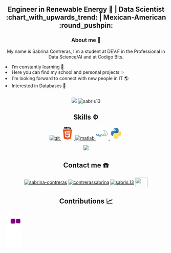 <h2 align="center"> Engineer in Renewable Energy 🌱  | Data Scientist :chart_with_upwards_trend: | Mexican-American :round_pushpin: </h2>

<h3 align="center"> About me 🌹 </h3> 
<p align="center"> My name is Sabrina Contreras, I´m a student at DEV.F in the Professional in Data Science/AI and at Codigo Bits. <br> 
</p>
  <li>I’m constantly learning 📔 </li> 
  <li>Here you can find my school and personal projects ✨ </li>
  <li>I´m looking forward to connect with new people in IT 🌎</li>
  <li>Interested in Databases 💾 </li>
  
  <h2> </h2>
 
<div align="center">
  <img height="150em" src="https://github-readme-stats.vercel.app/api?username=SABRIS13&show_icons=true&theme=berry&include_all_commits=true&count_private=true"/>
  <img  height="150em" src="https://github-readme-streak-stats.herokuapp.com/?user=sabris13&theme=berry&" alt="sabris13" />
  
</div>
<h2 align="center"> Skills ⚙️ </h2>
<div>


<p align="center"> <a href="https://git-scm.com/" target="_blank" rel="noreferrer"> <img src="https://www.vectorlogo.zone/logos/git-scm/git-scm-icon.svg" alt="git" width="40" height="40"/> </a> <a href="https://www.w3.org/html/" target="_blank" rel="noreferrer"> <img src="https://raw.githubusercontent.com/devicons/devicon/master/icons/html5/html5-original-wordmark.svg" alt="html5" width="40" height="40"/> </a> <a href="https://www.mathworks.com/" target="_blank" rel="noreferrer"> <img src="https://upload.wikimedia.org/wikipedia/commons/2/21/Matlab_Logo.png" alt="matlab" width="40" height="40"/> </a> <a href="https://www.mysql.com/" target="_blank" rel="noreferrer"> <img src="https://raw.githubusercontent.com/devicons/devicon/master/icons/mysql/mysql-original-wordmark.svg" alt="mysql" width="40" height="40"/> </a> <a href="https://www.python.org" target="_blank" rel="noreferrer"> <img src="https://raw.githubusercontent.com/devicons/devicon/master/icons/python/python-original.svg" alt="python" width="40" height="40"/> </a> </p>
<p align="center"><img  height="150em" src="https://github-readme-stats.vercel.app/api/top-langs/?username=SABRIS13&layout=compact&langs_count=7&theme=graywhite"/></p>
</div>

<h2 align="center"> Contact me ☎️ </h2>

<div align="center">
<a href="https://linkedin.com/in/sabrina-contreras" target="blank"><img align="center" src="https://raw.githubusercontent.com/rahuldkjain/github-profile-readme-generator/master/src/images/icons/Social/linked-in-alt.svg" alt="sabrina-contreras" height="30" width="40" /></a>
<a href="https://kaggle.com/contrerassabrina" target="blank"><img align="center" src="https://raw.githubusercontent.com/rahuldkjain/github-profile-readme-generator/master/src/images/icons/Social/kaggle.svg" alt="contrerassabrina" height="30" width="40" /></a>
<a href="https://instagram.com/sabris.13" target="blank"><img align="center" src="https://raw.githubusercontent.com/rahuldkjain/github-profile-readme-generator/master/src/images/icons/Social/instagram.svg" alt="sabris.13" height="30" width="40" /></a>
<a href = "mailto:sabriscon1307@gmail.com"target="blank"><img src="https://camo.githubusercontent.com/4a3dd8d10a27c272fd04b2ce8ed1a130606f95ea6a76b5e19ce8b642faa18c27/68747470733a2f2f6564656e742e6769746875622e696f2f537570657254696e7949636f6e732f696d616765732f7376672f676d61696c2e737667"  align="center"  height="30" width="40"></a>
 
</div>

<h2 align="center"> Contributions 📈 </h2>
  
![snake gif](https://github.com/SABRIS13/SABRIS13/blob/output/github-contribution-grid-snake.gif)

 


<!--

[![Proyecto-Forbes-Richest-Atheletes](https://github-readme-stats.vercel.app/api/pin/?username=SABRIS13&repo=Proyecto-Forbes-Richest-Atheletes)](https://github.com/SABRIS13/Proyecto-Forbes-Richest-Atheletes&data-theme="dark-theme">)


**SABRIS13/SABRIS13** is a ✨ _special_ ✨ repository because its `README.md` (this file) appears on your GitHub profile.
<div align="center">

const themes = {
  berry: {
    title_color: "000000",
    icon_color: "ca0147",
    text_color: "000000",
    bg_color: "ffffff",
    border_color: "ffffff",
  }
;
module.exports = themes;


Here are some ideas to get you started:

- 🔭 I’m currently working on ...
- 🌱 I’m currently learning ...
- 👯 I’m looking to collaborate on ...
- 🤔 I’m looking for help with ...
- 💬 Ask me about ...
- 📫 How to reach me: ...
- 😄 Pronouns: ...
- ⚡ Fun fact: ...
-->

